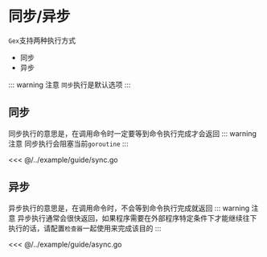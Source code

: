# 同步/异步

`Gex`支持两种执行方式

- 同步
- 异步

::: warning 注意
`同步`执行是默认选项
:::

## 同步

同步执行的意思是，在调用命令时一定要等到命令执行完成才会返回
::: warning 注意 同步执行会阻塞当前`goroutine`
:::

<<< @/../example/guide/sync.go

## 异步

异步执行的意思是，在调用命令时，不会等到命令执行完成就返回
::: warning 注意 异步执行通常会很快返回，如果程序需要在外部程序特定条件下才能继续往下执行的话，请配置`检查器`一起使用来完成该目的
:::

<<< @/../example/guide/async.go
